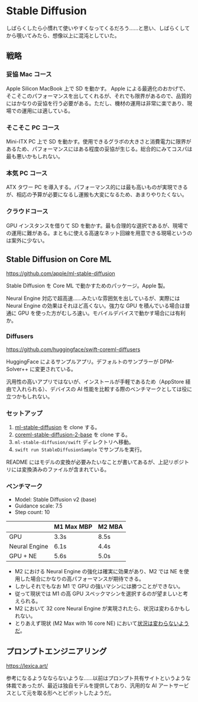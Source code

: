 # Stable Diffusion

しばらくしたら小慣れて使いやすくなってくるだろう……と思い、しばらくしてから覗いてみたら、想像以上に混沌としていた。



## 戦略

### 妥協 Mac コース

Apple Silicon MacBook 上で SD を動かす。 Apple による最適化のおかげで、そこそこのパフォーマンスを出してくれるが、それでも限界があるので、品質的にはかなりの妥協を行う必要がある。ただし、機材の運用は非常に楽であり、現場での運用には適している。

### そこそこ PC コース

Mini-ITX PC 上で SD を動かす。使用できるグラボの大きさと消費電力に限界があるため、パフォーマンスにはある程度の妥協が生じる。総合的にみてコスパは最も悪いかもしれない。

### 本気 PC コース

ATX タワー PC を導入する。パフォーマンス的には最も高いものが実現できるが、相応の予算が必要になるし運搬も大変になるため、あまりやりたくない。

### クラウドコース

GPU インスタンスを借りて SD を動かす。最も合理的な選択であるが、現場での運用に難がある。まともに使える高速なネット回線を用意できる現場というのは案外に少ない。



## Stable Diffusion on Core ML

https://github.com/apple/ml-stable-diffusion

Stable Diffusion を Core ML で動かすためのパッケージ。Apple 製。

Neural Engine 対応で超高速……みたいな雰囲気を出しているが、実際には Neural Engine の効果はそれほど高くない。強力な GPU を積んでいる場合は普通に GPU を使った方がむしろ速い。モバイルデバイスで動かす場合には有利か。

### Diffusers

https://github.com/huggingface/swift-coreml-diffusers

HuggingFace によるサンプルアプリ。デフォルトのサンプラーが DPM-Solver++ に変更されている。

汎用性の高いアプリではないが、インストールが手軽であるため（AppStore 経由で入れられる）、デバイスの AI 性能を比較する際のベンチマークとしては役に立つかもしれない。

### セットアップ

1. [ml-stable-diffusion](https://github.com/apple/ml-stable-diffusion) を clone する。
2. [coreml-stable-diffusion-2-base](https://huggingface.co/apple/coreml-stable-diffusion-2-base) を clone する。
3. `ml-stable-diffusion/swift` ディレクトリへ移動。
4. `swift run StableDiffusionSample` でサンプルを実行。

README にはモデルの変換が必要みたいなことが書いてあるが、上記リポジトリには変換済みのファイルが含まれている。

### ベンチマーク

- Model: Stable Diffusion v2 (base)
- Guidance scale: 7.5
- Step count: 10

|               | M1 Max MBP | M2 MBA |
| ------------- | ---------- | ------ |
| GPU           |       3.3s |   8.5s |
| Neural Engine |       6.1s |   4.4s |
| GPU + NE      |       5.6s |   5.0s |

- M2 における Neural Engine の強化は確実に効果があり、M2 では NE を使用した場合にかなりの高パフォーマンスが期待できる。
- しかしそれでもなお M1 で GPU の強いマシンには勝つことができない。
- 従って現状では M1 の高 GPU スペックマシンを選択するのが望ましいと考えられる。
- M2 において 32 core Neural Engine が実現されたら、状況は変わるかもしれない。
- とりあえず現状 (M2 Max with 16 core NE) において[状況は変わらないようだ](https://github.com/huggingface/swift-coreml-diffusers/issues/31#issuecomment-1459489496)。

## プロンプトエンジニアリング

https://lexica.art/

参考になるようなならないような……以前はプロンプト共有サイトというような体裁であったが、最近は独自モデルを提供しており、汎用的な AI アートサービスとして元を取る形へとピボットしたようだ。
